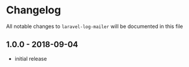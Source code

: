 # Changelog

All notable changes to `laravel-log-mailer` will be documented in this file

## 1.0.0 - 2018-09-04
- initial release